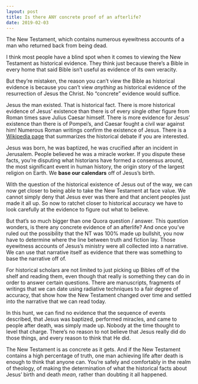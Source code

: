 ```yaml
---
layout: post
title: Is there ANY concrete proof of an afterlife?
date: 2019-02-03
---
```


<p>The New Testament, which contains numerous eyewitness accounts of a man who returned back from being dead.</p><p>I think most people have a blind spot when it comes to viewing the New Testament as historical evidence. They think just because there’s a Bible in every home that said Bible isn’t useful as evidence of its own veracity.</p><p>But they’re mistaken, the reason you can’t view the Bible as historical evidence is because you can’t view <i>anything</i> as historical evidence of the resurrection of Jesus the Christ. No “concrete” evidence would suffice.</p><p>Jesus the man existed. That is historical fact. There is more historical evidence of Jesus’ existence than there is of every single other figure from Roman times save Julius Caesar himself. There is more evidence for Jesus’ existence than there is of Pompei’s, and Caesar fought a civil war against him! Numerous Roman writings confirm the existence of Jesus. There is a <a href="https://en.wikipedia.org/wiki/Historical_Jesus#Historical_facts" data-qt-tooltip="wikipedia.org">Wikipedia page</a> that summarizes the historical debate if you are interested.</p><p>Jesus was born, he was baptized, he was crucified after an incident in Jerusalem. People believed he was a miracle worker. If you dispute these facts, you’re disputing what historians have formed a consensus around, the most significant event in human history, the origin story of the largest religion on Earth. We <b>base our calendars</b> off of Jesus’s birth.</p><p>With the question of the historical existence of Jesus out of the way, we can now get closer to being able to take the New Testament at face value. We cannot simply deny that Jesus ever was there and that ancient peoples just made it all up. So now to ratchet closer to historical accuracy we have to look carefully at the evidence to figure out what to believe.</p><p>But that’s so much bigger than one Quora question / answer. This question wonders, is there any concrete evidence of an afterlife? And once you’ve ruled out the possibility that the NT was 100% made up bullshit, you now have to determine where the line between truth and fiction lay. Those eyewitness accounts of Jesus’s ministry were all collected into a narrative. We can use that narrative itself as evidence that there was something to base the narrative off of.</p><p>For historical scholars are not limited to just picking up Bibles off of the shelf and reading them, even though that really is something they can do in order to answer certain questions. There are manuscripts, fragments of writings that we can date using radiative techniques to a fair degree of accuracy, that show how the New Testament changed over time and settled into the narrative that we can read today.</p><p>In this hunt, we can find no evidence that the sequence of events described, that Jesus was baptized, performed miracles, and came to people after death, was simply made up. Nobody at the time thought to level that charge. There’s no reason to not believe that Jesus really did do those things, and every reason to think that He did.</p><p>The New Testament is as concrete as it gets. And if the New Testament contains a high percentage of truth, one man achieving life after death is enough to think that anyone can. You’re safely and comfortably in the realm of theology, of making the determination of what the historical facts about Jesus’ birth and death <i>mean,</i> rather than doubting it all happened.</p>
